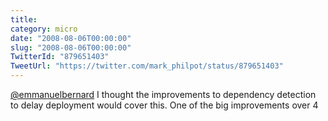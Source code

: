 ```yaml
---
title: 
category: micro
date: "2008-08-06T00:00:00"
slug: "2008-08-06T00:00:00"
TwitterId: "879651403"
TweetUrl: "https://twitter.com/mark_philpot/status/879651403"
---
```


[@emmanuelbernard](https://twitter.com/emmanuelbernard) I thought the
improvements to dependency detection to delay deployment would cover this. One
of the big improvements over 4
